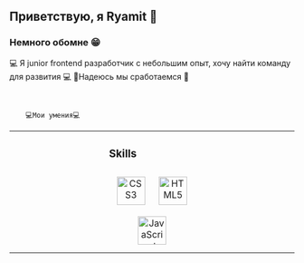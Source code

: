 ## Приветствую, я Ryamit 👋  
  



### Немного обомне 😁  
💻 Я junior frontend разработчик с небольшим опыт, хочу найти команду для развития 💻
🌴Надеюсь мы сработаемся 🌴  
  

<br/>  



        💻Мои умения💻   
<table><tr><td valign="top" width="33%">



</td><td valign="top" width="33%">



### Skills  
<div align="center">  
<a href="https://www.w3schools.com/css/" target="_blank"><img style="margin: 10px" src="https://profilinator.rishav.dev/skills-assets/css3-original-wordmark.svg" alt="CSS3" height="50" /></a>  
<a href="https://en.wikipedia.org/wiki/HTML5" target="_blank"><img style="margin: 10px" src="https://profilinator.rishav.dev/skills-assets/html5-original-wordmark.svg" alt="HTML5" height="50" /></a>  
<a href="https://www.javascript.com/" target="_blank"><img style="margin: 10px" src="https://profilinator.rishav.dev/skills-assets/javascript-original.svg" alt="JavaScript" height="50" /></a>  
</div>

</td><td valign="top" width="33%">



</td></tr></table>  

<br/>  


